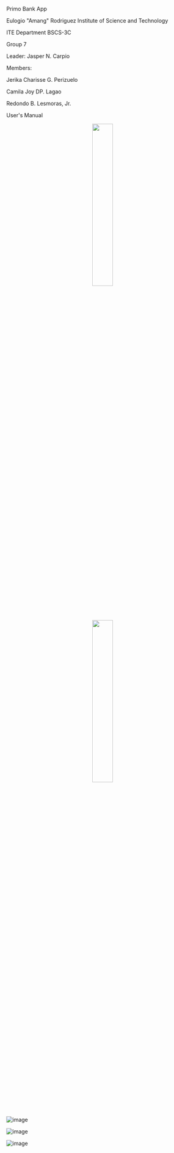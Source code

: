 Primo Bank App

Eulogio "Amang" Rodriguez Institute of Science and Technology 

ITE Department
BSCS-3C 

Group 7

Leader: Jasper N. Carpio

Members:

Jerika Charisse G. Perizuelo

Camila Joy DP. Lagao

Redondo B. Lesmoras, Jr.



User's Manual

<p align="center" width="100%">
    <img width="33%" src="![image](https://user-images.githubusercontent.com/109411689/180189205-38d907b6-495e-4b5f-854d-a8af580d8798.png)"> 
</p>
  
<p align="center" width="100%">
    <img width="33%" src="![image](https://user-images.githubusercontent.com/109411689/180199567-4668c014-b36e-4cd3-aa6d-22fa25bc8697.png)"> 
</p>

![image](https://user-images.githubusercontent.com/109411689/180188508-c5158db8-ea67-495e-885f-d6045b2c095b.png)

![image](https://user-images.githubusercontent.com/109411689/180190005-38ad7089-946d-4717-8b60-14566af9a1a7.png)

![image](https://user-images.githubusercontent.com/109411689/180198981-6bf79aa5-9625-4f70-ad0c-f4d4fb55a4a1.png)


  







